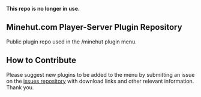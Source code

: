 **This repo is no longer in use.**

## Minehut.com Player-Server Plugin Repository
Public plugin repo used in the /minehut plugin menu. 

## How to Contribute
Please suggest new plugins to be added to the menu by submitting an issue on the [issues repository](https://github.com/Minehut/Issues) with download links and other relevant information. Thank you.
